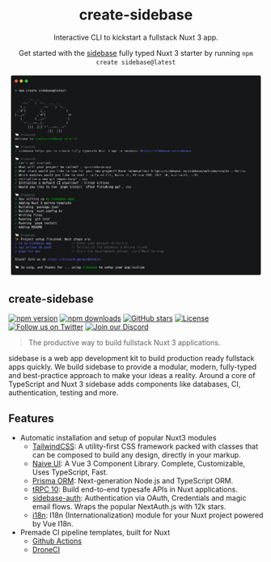 <h1 align="center">
    create-sidebase
</h1>

<p align="center">
    Interactive CLI to kickstart a fullstack Nuxt 3 app.
</p>

<p align="center">
  Get started with the <a target="_blank" href="https://sidebase.io/sidebase">sidebase</a> fully typed Nuxt 3 starter by running <code>npm create sidebase@latest</code>
</p>

<img src="./.github/create-sidebase.png" alt="sidebase preview" width="750" align="center" />

## create-sidebase

[![npm version][npm-version-src]][npm-version-href]
[![npm downloads][npm-downloads-src]][npm-downloads-href]
[![GitHub stars](https://badgen.net/github/stars/sidebase/sidebase)](https://GitHub.com/sidebase/sidebase/)
[![License][license-src]][license-href]
[![Follow us on Twitter](https://badgen.net/badge/icon/twitter?icon=twitter&label)](https://twitter.com/sidebase_io)
[![Join our Discord](https://badgen.net/badge/icon/discord?icon=discord&label)](https://discord.gg/NDDgQkcv3s)

> The productive way to build fullstack Nuxt 3 applications.

sidebase is a web app development kit to build production ready fullstack apps quickly. We build sidebase to provide a modular, modern, fully-typed and best-practice approach to make your ideas a reality. Around a core of TypeScript and Nuxt 3 sidebase adds components like databases, CI, authentication, testing and more.

<!-- Badges -->
[npm-version-src]: https://img.shields.io/npm/v/create-sidebase/latest.svg
[npm-version-href]: https://npmjs.com/package/create-sidebase

[npm-downloads-src]: https://img.shields.io/npm/dt/create-sidebase.svg
[npm-downloads-href]: https://npmjs.com/package/create-sidebase

[license-src]: https://img.shields.io/npm/l/create-sidebase.svg
[license-href]: https://npmjs.com/package/create-sidebase

## Features

- Automatic installation and setup of popular Nuxt3 modules
  - [TailwindCSS](https://tailwindcss.com/): A utility-first CSS framework packed with classes that can be composed to build any design, directly in your markup.
  - [Naive UI](https://www.naiveui.com/): A Vue 3 Component Library. Complete, Customizable, Uses TypeScript, Fast.
  - [Prisma ORM](https://www.prisma.io/): Next-generation Node.js and TypeScript ORM.
  - [tRPC 10](https://trpc.io/): Build end-to-end typesafe APIs in Nuxt applications.
  - [sidebase-auth](https://sidebase.io/nuxt-auth): Authentication via OAuth, Credentials and magic email flows. Wraps the popular NextAuth.js with 12k stars.
  - [i18n](https://i18n.nuxtjs.org/): I18n (Internationalization) module for your Nuxt project powered by Vue I18n.
- Premade CI pipeline templates, built for Nuxt
  - [Github Actions](https://docs.github.com/en/actions)
  - [DroneCI](https://www.drone.io/)
